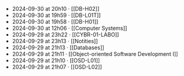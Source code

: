 - 2024-09-30 at 20h10 · [[DB-H02]]
- 2024-09-30 at 19h59 · [[DB-L01T]]
- 2024-09-30 at 19h58 · [[DB-H01]]
- 2024-09-30 at 12h06 · [[Computer Systems]]
- 2024-09-29 at 23h22 · [[CYBR-01-LABO]]
- 2024-09-29 at 23h13 · [[Notities]]
- 2024-09-29 at 21h13 · [[Databases]]
- 2024-09-29 at 21h11 · [[Object-oriented Software Development I]]
- 2024-09-29 at 21h10 · [[OSD-L01]]
- 2024-09-29 at 21h07 · [[OSD-L02]]
